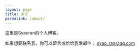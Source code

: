 ```yaml
---
layout: page
title: 关于
permalink: /about/
---
```


这里是Syaoran的个人博客。

如果想要联系我，你可以留言或给给我发邮件：
syao_ran@qq.com